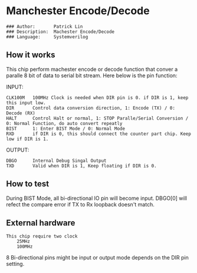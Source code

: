 <!---

This file is used to generate your project datasheet. Please fill in the information below and delete any unused
sections.

You can also include images in this folder and reference them in the markdown. Each image must be less than
512 kb in size, and the combined size of all images must be less than 1 MB.
-->
# Manchester Encode/Decode

	### Author:       Patrick Lin
	### Description:  Machester Encode/Decode
	### Language:     Systemverilog

## How it works

This chip perform machester encode or decode function that conver a paralle 8 bit of data to serial bit stream.
Here below is the pin function:

  INPUT:
	
    CLK100M   100MHz Clock is needed when DIR pin is 0. if DIR is 1, keep this input low.
    DIR       Control data conversion direction, 1: Encode (TX) / 0: Decode (RX)
    HALT      Control Halt or normal, 1: STOP Paralle/Serial Conversion / 0: Normal Function, do auto convert repeatly
    BIST      1: Enter BIST Mode / 0: Normal Mode
    RXD       if DIR is 0, this should connect the counter part chip. Keep low if DIR is 1.

  OUTPUT:
	
    DBGO      Internal Debug Singal Output
    TXD       Valid when DIR is 1, Keep floating if DIR is 0.
  
## How to test

  During BIST Mode, all bi-directional IO pin will become input.
  DBGO[0] will refect the compare error if TX to Rx loopback doesn't match.

## External hardware

	This chip require two clock
  		25MHz
		100MHz
8 Bi-directional pins might be input or output mode depends on the DIR pin setting.

